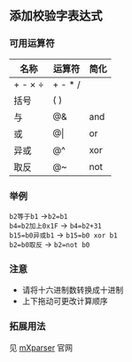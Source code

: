 ## 添加校验字表达式
### 可用运算符
|名称 | 运算符 | 简化 |
| ------- | --------- | ---------|
|+ - × ÷|+ - * /| |
|括号|( )| |
|与|@&| and |
|或|@&#124;| or |
|异或|@^| xor |
|取反|@~| not |

### 举例
`b2等于b1` →`b2=b1`  
`b4=b2加上0x1F` → `b4=b2+31`  
`b15=b0异或b1` → `b15=b0 xor b1`  
`b2=b0取反` → `b2=not b0`  

### 注意
- 请将十六进制数转换成十进制
- 上下拖动可更改计算顺序

### 拓展用法  
见 [mXparser](http://mathparser.org/?s=Bitwise) 官网
